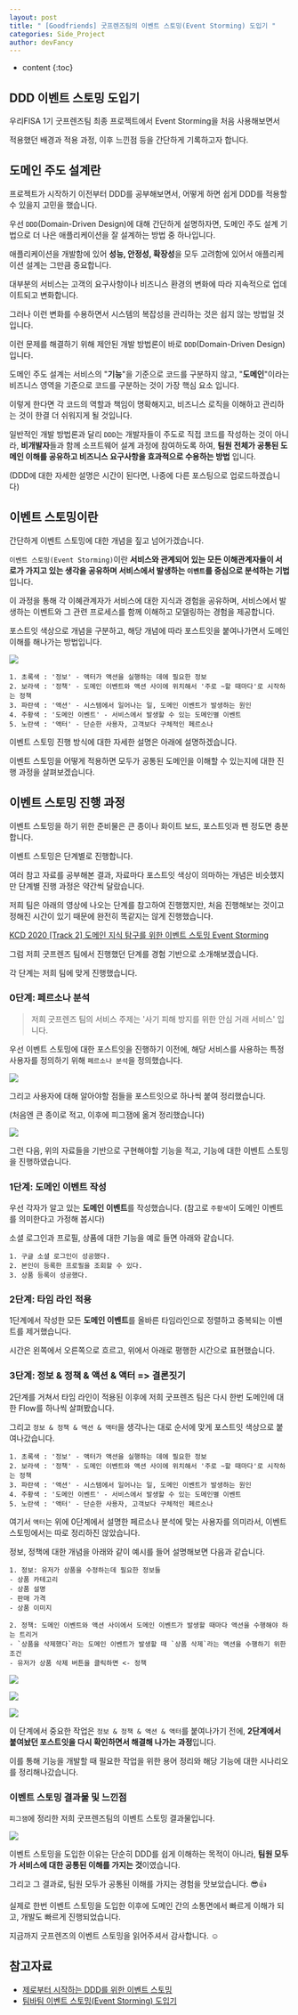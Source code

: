 ```yaml
---
layout: post
title: " [Goodfriends] 굿프렌즈팀의 이벤트 스토밍(Event Storming) 도입기 "
categories: Side_Project
author: devFancy
---
```

* content
{:toc}


## DDD 이벤트 스토밍 도입기

우리FISA 1기 굿프렌즈팀 최종 프로젝트에서 Event Storming을 처음 사용해보면서

적용했던 배경과 적용 과정, 이후 느낀점 등을 간단하게 기록하고자 합니다.

## 도메인 주도 설계란

프로젝트가 시작하기 이전부터 DDD를 공부해보면서, 어떻게 하면 쉽게 DDD를 적용할 수 있을지 고민을 했습니다.

우선 `DDD`(Domain-Driven Design)에 대해 간단하게 설명하자면, 도메인 주도 설계 기법으로 더 나은 애플리케이션을 잘 설계하는 방법 중 하나입니다.

애플리케이션을 개발함에 있어 **성능, 안정성, 확장성**을 모두 고려함에 있어서 애플리케이션 설계는 그만큼 중요합니다.

대부분의 서비스는 고객의 요구사항이나 비즈니스 환경의 변화에 따라 지속적으로 업데이트되고 변화합니다.

그러나 이런 변화를 수용하면서 시스템의 복잡성을 관리하는 것은 쉽지 않는 방법일 것입니다.

이런 문제를 해결하기 위해 제안된 개발 방법론이 바로 `DDD`(Domain-Driven Design) 입니다.

도메인 주도 설계는 서비스의 "**기능**"을 기준으로 코드를 구분하지 않고, "**도메인**"이라는 비즈니스 영역을 기준으로 코드를 구분하는 것이 가장 핵심 요소 입니다.

이렇게 한다면 각 코드의 역할과 책임이 명확해지고, 비즈니스 로직을 이해하고 관리하는 것이 한결 더 쉬워지게 될 것입니다.

일반적인 개발 방법론과 달리 `DDD`는 개발자들이 주도로 직접 코드를 작성하는 것이 아니라, **비개발자**들과 함께 소프트웨어 설계 과정에 참여하도록 하여, **팀원 전체가 공통된 도메인 이해를 공유하고 비즈니스 요구사항을 효과적으로 수용하는 방법** 입니다.

(DDD에 대한 자세한 설명은 시간이 된다면, 나중에 다른 포스팅으로 업로드하겠습니다)

## 이벤트 스토밍이란

간단하게 이벤트 스토밍에 대한 개념을 짚고 넘어가겠습니다.

`이벤트 스토밍(Event Storming)`이란 **서비스와 관계되어 있는 모든 이해관계자들이 서로가 가지고 있는 생각을 공유하며 서비스에서 발생하는 `이벤트`를 중심으로 분석하는 기법**입니다.

이 과정을 통해 각 이혜관계자가 서비스에 대한 지식과 경험을 공유하며, 서비스에서 발생하는 이벤트와 그 관련 프로세스를 함께 이해하고 모델링하는 경험을 제공합니다.

포스트잇 색상으로 개념을 구분하고, 해당 개념에 따라 포스트잇을 붙여나가면서 도메인 이해를 해나가는 방법입니다.

![](/assets/img/goodfriends/event-storming-1.png)

```
1. 초록색 : '정보' - 액터가 액션을 실행하는 데에 필요한 정보
2. 보라색 : '정책' - 도메인 이벤트와 액션 사이에 위치해서 '주로 ~할 때마다'로 시작하는 정책
3. 파란색 : '액션' - 시스템에서 일어나는 일, 도메인 이벤트가 발생하는 원인
4. 주황색 : '도메인 이벤트' - 서비스에서 발생할 수 있는 도메인별 이벤트
5. 노란색 : '액터' - 단순한 사용자, 고객보다 구체적인 페르소나
```

이벤트 스토밍 진행 방식에 대한 자세한 설명은 아래에 설명하겠습니다.

이벤트 스토밍을 어떻게 적용하면 모두가 공통된 도메인을 이해할 수 있는지에 대한 진행 과정을 살펴보겠습니다.

## 이벤트 스토밍 진행 과정

이벤트 스토밍을 하기 위한 준비물은 큰 종이나 화이트 보드, 포스트잇과 펜 정도면 충분합니다.

이벤트 스토밍은 단계별로 진행합니다.

여러 참고 자료를 공부해본 결과, 자료마다 포스트잇 색상이 의마하는 개념은 비슷했지만 단계별 진행 과정은 약간씩 달랐습니다.

저희 팀은 아래의 영상에 나오는 단계를 참고하여 진행했지만, 처음 진행해보는 것이고 정해진 시간이 있기 때문에 완전히 똑같지는 않게 진행했습니다.

[KCD 2020 [Track 2] 도메인 지식 탐구를 위한 이벤트 스토밍 Event Storming](https://www.youtube.com/watch?v=hUcpv5fdCIk&ab_channel=OpenUP-%EC%98%A4%ED%94%88%EC%97%85)

그럼 저희 굿프렌즈 팀에서 진행했던 단계를 경험 기반으로 소개해보겠습니다.

각 단계는 저희 팀에 맞게 진행했습니다.

### 0단계: 페르소나 분석

> 저희 굿프렌즈 팀의 서비스 주제는 '사기 피해 방지를 위한 안심 거래 서비스' 입니다.

우선 이벤트 스토밍에 대한 포스트잇을 진행하기 이전에, 해당 서비스를 사용하는 특정 사용자를 정의하기 위해 `페르소나 분석`을 정의했습니다.

![](/assets/img/goodfriends/event-storming-2.png)

그리고 사용자에 대해 알아야할 점들을 포스트잇으로 하나씩 붙여 정리했습니다.

(처음엔 큰 종이로 적고, 이후에 피그잼에 옮겨 정리했습니다)

![](/assets/img/goodfriends/event-stroming-3.png)

그런 다음, 위의 자료들을 기반으로 구현해야할 기능을 적고, 기능에 대한 이벤트 스토밍을 진행하였습니다.

### 1단계: 도메인 이벤트 작성

우선 각자가 알고 있는 **도메인 이벤트**를 작성했습니다. (참고로 `주황색`이 도메인 이벤트를 의미한다고 가정해 봅시다)

소셜 로그인과 프로필, 상품에 대한 기능을 예로 들면 아래와 같습니다.

```
1. 구글 소셜 로그인이 성공했다.
2. 본인이 등록한 프로필을 조회할 수 있다.
3. 상품 등록이 성공했다.
```

### 2단계: 타임 라인 적용

1단계에서 작성한 모든 **도메인 이벤트**를 올바른 타임라인으로 정렬하고 중복되는 이벤트를 제거했습니다.

시간은 왼쪽에서 오른쪽으로 흐르고, 위에서 아래로 평행한 시간으로 표현했습니다.

### 3단계: 정보 & 정책 & 액션 & 액터 => 결론짓기

2단계를 거쳐서 타임 라인이 적용된 이후에 저희 굿프렌즈 팀은 다시 한번 도메인에 대한 Flow를 하나씩 살펴봤습니다.

그리고 `정보 & 정책 & 액션 & 액터`을 생각나는 대로 순서에 맞게 포스트잇 색상으로 붙여나갔습니다.

```
1. 초록색 : '정보' - 액터가 액션을 실행하는 데에 필요한 정보
2. 보라색 : '정책' - 도메인 이벤트와 액션 사이에 위치해서 '주로 ~할 때마다'로 시작하는 정책
3. 파란색 : '액션' - 시스템에서 일어나는 일, 도메인 이벤트가 발생하는 원인
4. 주황색 : '도메인 이벤트' - 서비스에서 발생할 수 있는 도메인별 이벤트
5. 노란색 : '액터' - 단순한 사용자, 고객보다 구체적인 페르소나
```

여기서 `액터`는 위에 0단계에서 설명한 페르소나 분석에 맞는 사용자를 의미라서, 이벤트 스토밍에서는 따로 정리하진 않았습니다.

정보, 정책에 대한 개념을 아래와 같이 예시를 들어 설명해보면 다음과 같습니다.

```
1. 정보: 유저가 상품을 수정하는데 필요한 정보들
- 상품 카테고리
- 상품 설명
- 판매 가격
- 상품 이미지

2. 정책: 도메인 이벤트와 액션 사이에서 도메인 이벤트가 발생할 때마다 액션을 수행해야 하는 트리거
- `상품을 삭제했다`라는 도메인 이벤트가 발생할 때 `상품 삭제`라는 액션을 수행하기 위한 조건
- 유저가 상품 삭제 버튼을 클릭하면 <- 정책
```

![](/assets/img/goodfriends/event-storming-4.png)

![](/assets/img/goodfriends/event-storming-5.png)

![](/assets/img/goodfriends/event-storming-6.png)

이 단계에서 중요한 작업은 `정보 & 정책 & 액션 & 액터`를 붙여나가기 전에, **2단계에서 붙여놨던 포스트잇을 다시 확인하면서 해결해 나가는 과정**입니다.

이를 통해 기능을 개발할 때 필요한 작업을 위한 용어 정리와 해당 기능에 대한 시나리오를 정리해나갔습니다.

### 이벤트 스토밍 결과물 및 느낀점

`피그잼`에 정리한 저희 굿프렌즈팀의 이벤트 스토밍 결과물입니다.

![](/assets/img/goodfriends/event-storming-end.png)

이벤트 스토밍을 도입한 이유는 단순히 DDD를 쉽게 이해하는 목적이 아니라, **팀원 모두가 서비스에 대한 공통된 이해를 가지는 것**이였습니다.

그리고 그 결과로, 팀원 모두가 공통된 이해를 가지는 경험을 맛보았습니다. 😎👍

실제로 한번 이벤트 스토밍을 도입한 이후에 도메인 간의 소통면에서 빠르게 이해가 되고, 개발도 빠르게 진행되었습니다.

지금까지 굿프렌즈의 이벤트 스토밍을 읽어주셔서 감사합니다. ☺️

## 참고자료

- [제로부터 시작하는 DDD를 위한 이벤트 스토밍](https://custom-li.tistory.com/207)
- [팀바팀 이벤트 스토밍(Event Storming) 도입기](https://team-by-team.github.io/event-storming/)